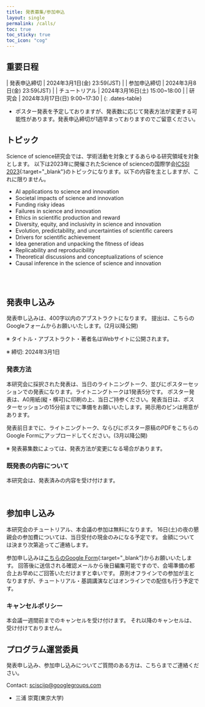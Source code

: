 ```yaml
---
title: 発表募集/参加申込
layout: single
permalink: /calls/
toc: true
toc_sticky: true
toc_icon: "cog"
---
```


## 重要日程

<style>
.dates-table { font-size: .9em; }
.dates-table del { color: #888; }
</style>

| 発表申込締切 | 2024年3月1日(金) 23:59(JST) |
| 参加申込締切 | 2024年3月8日(金) 23:59(JST) |
| チュートリアル | 2024年3月16日(土) 15:00~18:00 |
| 研究会 | 2024年3月17日(日) 9:00~17:30 |
{: .dates-table}

* ポスター発表を予定しておりますが、発表数に応じて発表方法が変更する可能性があります。発表申込締切が1週早まっておりますのでご留意ください。

## トピック

Science of science研究会では、学術活動を対象とするあらゆる研究領域を対象とします。 
以下は2023年に開催されたScience of scienceの国際学会[ICSSI 2023](https://www.icssi.org/){:target="_blank"}のトピックになります。以下の内容を主としますが、これに限りません。

* AI applications to science and innovation
* Societal impacts of science and innovation 
* Funding risky ideas
* Failures in science and innovation
* Ethics in scientific production and reward
* Diversity, equity, and inclusivity in science and innovation
* Evolution, predictability, and uncertainties of scientific careers
* Drivers for scientific achievement
* Idea generation and unpacking the fitness of ideas
* Replicability and reproducibility
* Theoretical discussions and conceptualizations of science
* Causal inference in the science of science and innovation 

<br>
<br>

## 発表申し込み

<!-- 発表申し込みは、[こちらのGoogleフォーム](https://forms.gle/EzyHWHGRhTSYtSEx6)からお願いいたします。 -->
発表申し込みは、400字以内のアブストラクトになります。
提出は、こちらのGoogleフォームからお願いいたします。(2月以降公開)

※ タイトル・アブストラクト・著者名はWebサイトに公開されます。

※ 締切: 2024年3月1日

### 発表方法

本研究会に採択された発表は、当日のライトニングトーク、並びにポスターセッションでの発表になります。ライトニングトークは1発表5分です。
ポスター発表は、A0用紙(縦・横可)に印刷の上、当日ご持参ください。発表当日は、ポスターセッションの15分前までに準備をお願いいたします。掲示用のピンは用意があります。

<!-- 発表前日までに、ライトニングトーク、ならびにポスター原稿のPDFを[こちらのGoogle Form](https://forms.gle/ztvj7nNdoucJBGdp9)にアップロードしてください。 -->
発表前日までに、ライトニングトーク、ならびにポスター原稿のPDFをこちらのGoogle Formにアップロードしてください。(3月以降公開)

※ 発表募集数によっては、発表方法が変更になる場合があります。

### 既発表の内容について

本研究会は、発表済みの内容を受け付けます。

<br>

## 参加申し込み

本研究会のチュートリアル、本会議の参加は無料になります。
16日(土)の夜の懇親会の参加費については、当日受付の現金のみになる予定です。
金額については決まり次第追ってご連絡します。

参加申し込みは[こちらのGoogle Form](https://forms.gle/tXKcGNnzbaeWyUio8){:target="_blank"}からお願いいたします。
回答後に送信される確認メールから後日編集可能ですので、会場準備の都合上お早めにご回答いただけますと幸いです。
原則オフラインでの参加が主となりますが、チュートリアル・基調講演などはオンラインでの配信も行う予定です。

### キャンセルポリシー

本会議一週間前までのキャンセルを受け付けます。
それ以降のキャンセルは、受け付けておりません。

## プログラム運営委員

発表申し込み、参加申し込みについてご質問のある方は、こちらまでご連絡ください。

Contact: [sciscijp@googlegroups.com](mailto:sciscijp@googlegroups.com)

* 三浦 崇寛(東京大学)